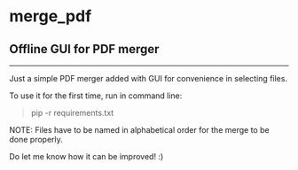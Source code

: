 # merge_pdf
## Offline GUI for PDF merger
---

Just a simple PDF merger added with GUI for convenience in selecting files.  
   
  
To use it for the first time, run in command line:  
>pip -r requirements.txt
  
  NOTE: Files have to be named in alphabetical order for the merge to be done properly. 

Do let me know how it can be improved! :)
